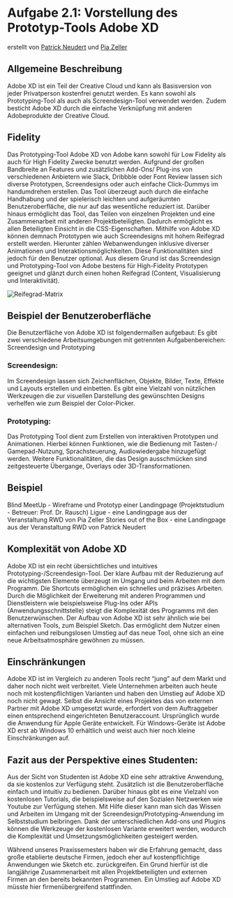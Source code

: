 # Aufgabe 2.1: Vorstellung des Prototyp-Tools Adobe XD

erstellt von [Patrick Neudert](https://github.com/Patrickneudert) und [Pia Zeller](https://github.com/piazeller)

## Allgemeine Beschreibung

Adobe XD ist ein Teil der Creative Cloud und kann als Basisversion von jeder Privatperson kostenfrei genutzt werden. Es kann sowohl als Prototyping-Tool als auch als Screendesign-Tool verwendet werden. Zudem besticht Adobe XD durch die einfache Verknüpfung mit anderen Adobeprodukte der Creative Cloud. 

## Fidelity

Das Prototyping-Tool Adobe XD von Adobe kann sowohl für Low Fidelity als auch für High Fidelity Zwecke benutzt werden. Aufgrund der großen Bandbreite an Features und zusätzlichen Add-Ons/ Plug-ins von verschiedenen Anbietern wie Slack, Dribbble oder Font Review lassen sich diverse Prototypen, Screendesigns oder auch einfache Click-Dummys im handumdrehen erstellen. Das Tool überzeugt auch durch die einfache Handhabung und der spielerisch leichten und aufgeräumten Benutzeroberfläche, die nur auf das wesentliche reduziert ist. Darüber hinaus ermöglicht das Tool, das Teilen von einzelnen Projekten und eine Zusammenarbeit mit anderen Projektbeteiligten. Dadurch ermöglicht es allen Beteiligten Einsicht in die CSS-Eigenschaften. Mithilfe von Adobe XD können demnach Prototypen wie auch Screendesigns mit hohem Reifegrad erstellt werden. Hierunter zählen Webanwendungen inklusive diverser Animationen und Interaktionsmöglichkeiten. Diese Funktionalitäten sind jedoch für den Benutzer optional.  Aus diesem Grund ist  das Screendesign und Prototyping-Tool von Adobe bestens für High-Fidelity Prototypen geeignet und glänzt durch einen hohen Reifegrad (Content, Visualisierung und Interaktivität).  

![Reifegrad-Matrix](.jpg)

## Beispiel der Benutzeroberfläche
Die Benutzerfläche von Adobe XD ist folgendermaßen aufgebaut:
Es gibt zwei verschiedene Arbeitsumgebungen mit getrennten Aufgabenbereichen: Screendesign und Prototyping 

### Screendesign: 
Im Screendesign lassen sich Zeichenflächen, Objekte, Bilder, Texte, Effekte und Layouts erstellen und einbetten. Es gibt eine Vielzahl von nützlichen Werkzeugen die zur visuellen Darstellung des gewünschten Designs verhelfen wie zum Beispiel der Color-Picker.

### Prototyping:
Das Prototyping Tool dient zum Erstellen von interaktiven Prototypen und Animationen. Hierbei können Funktionen, wie die Bedienung mit Tasten-/ Gamepad-Nutzung, Sprachsteuerung, Audiowiedergabe hinzugefügt werden. Weitere Funktionalitäten, die das Design ausschmücken sind zeitgesteuerte Übergange, Overlays oder 3D-Transformationen. 



## Beispiel 
Blind MeetUp - Wireframe und Prototyp einer Landingpage  (Projektstudium - Betreuer: Prof. Dr. Rausch)
Ligue - eine Landingpage aus der Veranstaltung RWD von Pia Zeller 
Stories out of the Box - eine Landingpage aus der Veranstaltung RWD von Patrick Neudert


## Komplexität von Adobe XD

Adobe XD ist ein recht übersichtliches und intuitives Prototyping-/Screendesign-Tool. Der klare Aufbau mit der Reduzierung auf die wichtigsten Elemente überzeugt im Umgang und beim Arbeiten mit dem Programm. Die Shortcuts ermöglichen ein schnelles und präzises Arbeiten. Durch die Möglichkeit der Erweiterung mit anderen Programmen und Dienstleistern wie beispielsweise Plug-Ins oder APIs (Anwendungsschnittstelle) steigt die Komplexität des Programms mit den Benutzerwünschen. Der Aufbau von Adobe XD ist sehr ähnlich wie bei alternativen Tools, zum Beispiel Sketch. Das ermöglicht dem Nutzer einen einfachen und reibungslosen Umstieg auf das neue Tool, ohne sich an eine neue Arbeitsatmosphäre gewöhnen zu müssen.  

## Einschränkungen

Adobe XD ist im Vergleich zu anderen Tools recht “jung” auf dem Markt und daher noch nicht weit verbreitet. Viele Unternehmen arbeiten auch heute noch mit kostenpflichtigen Varianten und haben den Umstieg auf Adobe XD noch nicht gewagt. Selbst die Ansicht eines Projektes das von externen Partner mit Adobe XD umgesetzt wurde, erfordert von dem Auftraggeber einen entsprechend eingerichteten Benutzeraccount. 
Ursprünglich wurde die Anwendung für Apple Geräte entwickelt. Für Windows-Geräte ist Adobe XD erst ab Windows 10 erhältlich und weist auch hier noch kleine Einschränkungen auf. 

## Fazit aus der Perspektive eines Studenten:
Aus der Sicht von Studenten ist Adobe XD eine sehr attraktive Anwendung, da sie kostenlos zur Verfügung steht. Zusätzlich ist die Benutzeroberfläche einfach und intuitiv zu bedienen. Darüber hinaus gibt es eine Vielzahl von kostenlosen Tutorials, die beispielsweise auf den Sozialen Netzwerken wie Youtube zur Verfügung stehen. Mit Hilfe dieser kann man sich das Wissen und Arbeiten im Umgang mit der Screendesign/Prototyping-Anwendung im Selbststudium beibringen. Dank der unterschiedlichen Add-ons und Plugins können die Werkzeuge der kostenlosen Variante erweitert werden, wodurch die Komplexität und Umsetzungsmöglichkeiten gesteigert werden. 

Während unseres Praxissemesters haben wir die Erfahrung gemacht, dass große etablierte deutsche Firmen, jedoch eher auf kostenpflichtige Anwendungen wie Sketch etc. zurückgreifen. Ein Grund hierfür ist die langjährige Zusammenarbeit mit allen Projektbeteiligten und externen Firmen an den bereits bekannten Programmen. Ein Umstieg auf Adobe XD müsste hier firmenübergreifend stattfinden. 

